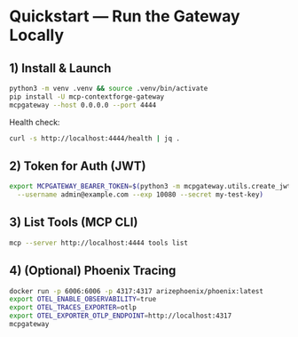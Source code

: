 
# Quickstart — Run the Gateway Locally

## 1) Install & Launch

```bash
python3 -m venv .venv && source .venv/bin/activate
pip install -U mcp-contextforge-gateway
mcpgateway --host 0.0.0.0 --port 4444
```

Health check:

```bash
curl -s http://localhost:4444/health | jq .
```

## 2) Token for Auth (JWT)

```bash
export MCPGATEWAY_BEARER_TOKEN=$(python3 -m mcpgateway.utils.create_jwt_token \
  --username admin@example.com --exp 10080 --secret my-test-key)
```

## 3) List Tools (MCP CLI)

```bash
mcp --server http://localhost:4444 tools list
```

## 4) (Optional) Phoenix Tracing

```bash
docker run -p 6006:6006 -p 4317:4317 arizephoenix/phoenix:latest
export OTEL_ENABLE_OBSERVABILITY=true
export OTEL_TRACES_EXPORTER=otlp
export OTEL_EXPORTER_OTLP_ENDPOINT=http://localhost:4317
mcpgateway
```
